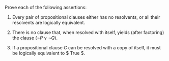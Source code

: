 

Prove each of the following assertions:<br>

1.  Every pair of propositional clauses either has no resolvents, or all
    their resolvents are logically equivalent.<br>

2.  There is no clause that, when resolved with itself, yields
    (after factoring) the clause $(\lnot P \lor \lnot Q)$.<br>

3.  If a propositional clause $C$ can be resolved with a copy of itself,
    it must be logically equivalent to $ True $.<br>
